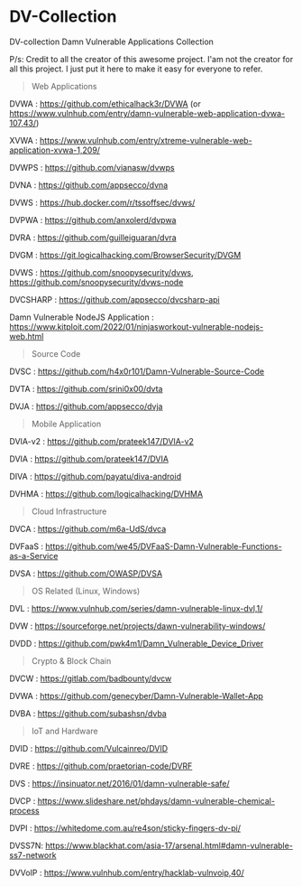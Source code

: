 # DV-Collection
DV-collection
Damn Vulnerable Applications Collection

P/s: Credit to all the creator of this awesome project. I'am not the creator for all this project. I just put it here to make it easy for everyone to refer.

> Web Applications
> 
DVWA : https://github.com/ethicalhack3r/DVWA (or https://www.vulnhub.com/entry/damn-vulnerable-web-application-dvwa-107,43/)
> 
XVWA : https://www.vulnhub.com/entry/xtreme-vulnerable-web-application-xvwa-1,209/

DVWPS : https://github.com/vianasw/dvwps

DVNA : https://github.com/appsecco/dvna

DVWS : https://hub.docker.com/r/tssoffsec/dvws/

DVPWA : https://github.com/anxolerd/dvpwa

DVRA : https://github.com/guilleiguaran/dvra

DVGM : https://git.logicalhacking.com/BrowserSecurity/DVGM

DVWS : https://github.com/snoopysecurity/dvws, https://github.com/snoopysecurity/dvws-node

DVCSHARP : https://github.com/appsecco/dvcsharp-api

Damn Vulnerable NodeJS Application : https://www.kitploit.com/2022/01/ninjasworkout-vulnerable-nodejs-web.html


> Source Code

DVSC : https://github.com/h4x0r101/Damn-Vulnerable-Source-Code

DVTA : https://github.com/srini0x00/dvta

DVJA : https://github.com/appsecco/dvja

> Mobile Application

DVIA-v2 : https://github.com/prateek147/DVIA-v2

DVIA : https://github.com/prateek147/DVIA

DIVA : https://github.com/payatu/diva-android

DVHMA : https://github.com/logicalhacking/DVHMA



> Cloud Infrastructure

DVCA : https://github.com/m6a-UdS/dvca

DVFaaS : https://github.com/we45/DVFaaS-Damn-Vulnerable-Functions-as-a-Service

DVSA : https://github.com/OWASP/DVSA



> OS Related (Linux, Windows)

DVL : https://www.vulnhub.com/series/damn-vulnerable-linux-dvl,1/

DVW : https://sourceforge.net/projects/dawn-vulnerability-windows/

DVDD : https://github.com/pwk4m1/Damn_Vulnerable_Device_Driver



> Crypto & Block Chain

DVCW : https://gitlab.com/badbounty/dvcw

DVWA : https://github.com/genecyber/Damn-Vulnerable-Wallet-App

DVBA : https://github.com/subashsn/dvba




> IoT and Hardware

DVID : https://github.com/Vulcainreo/DVID

DVRE : https://github.com/praetorian-code/DVRF

DVS : https://insinuator.net/2016/01/damn-vulnerable-safe/

DVCP : https://www.slideshare.net/phdays/damn-vulnerable-chemical-process

DVPI : https://whitedome.com.au/re4son/sticky-fingers-dv-pi/

DVSS7N: https://www.blackhat.com/asia-17/arsenal.html#damn-vulnerable-ss7-network

DVVoIP : https://www.vulnhub.com/entry/hacklab-vulnvoip,40/

